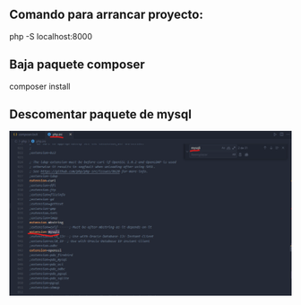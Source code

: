 ## Comando para arrancar proyecto:

php -S localhost:8000

## Baja paquete composer

composer install

## Descomentar paquete de mysql

![Alt text](image.png)